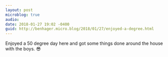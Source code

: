 ```yaml
---
layout: post
microblog: true
audio: 
date: 2018-01-27 19:02 -0400
guid: http://benhager.micro.blog/2018/01/27/enjoyed-a-degree.html
---
```

Enjoyed a 50 degree day here and got some things done around the house with the boys. 😎

